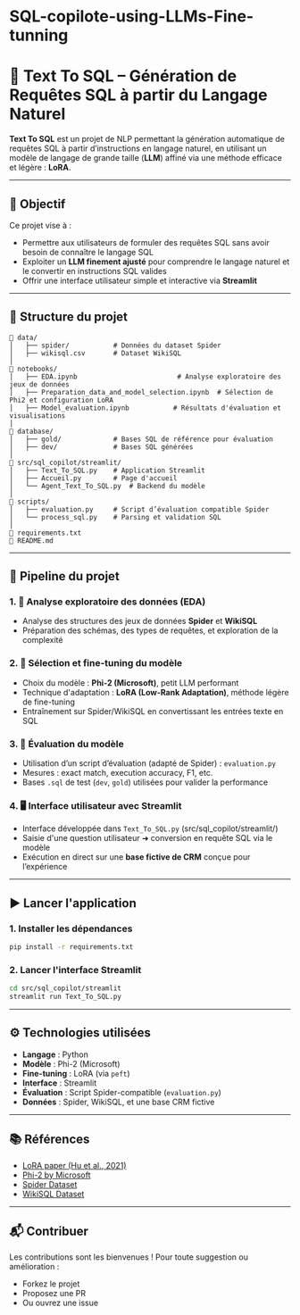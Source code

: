 # SQL-copilote-using-LLMs-Fine-tunning
# 🧠 Text To SQL – Génération de Requêtes SQL à partir du Langage Naturel

**Text To SQL** est un projet de NLP permettant la génération automatique de requêtes SQL à partir d’instructions en langage naturel, en utilisant un modèle de langage de grande taille (**LLM**) affiné via une méthode efficace et légère : **LoRA**.

---

## 📌 Objectif

Ce projet vise à :
- Permettre aux utilisateurs de formuler des requêtes SQL sans avoir besoin de connaître le langage SQL
- Exploiter un **LLM finement ajusté** pour comprendre le langage naturel et le convertir en instructions SQL valides
- Offrir une interface utilisateur simple et interactive via **Streamlit**

---

## 🧱 Structure du projet

```
📁 data/
│   ├── spider/           # Données du dataset Spider
│   ├── wikisql.csv       # Dataset WikiSQL
│
📁 notebooks/
│   ├── EDA.ipynb                         # Analyse exploratoire des jeux de données
│   ├── Preparation_data_and_model_selection.ipynb  # Sélection de Phi2 et configuration LoRA
│   ├── Model_evaluation.ipynb           # Résultats d'évaluation et visualisations
│
📁 database/
│   ├── gold/             # Bases SQL de référence pour évaluation
│   ├── dev/              # Bases SQL générées
│
📁 src/sql_copilot/streamlit/
│   ├── Text_To_SQL.py    # Application Streamlit
│   ├── Accueil.py        # Page d'accueil
│   └── Agent_Text_To_SQL.py  # Backend du modèle
│
📁 scripts/
│   ├── evaluation.py     # Script d’évaluation compatible Spider
│   └── process_sql.py    # Parsing et validation SQL
│
📄 requirements.txt
📄 README.md
```

---

## 🔬 Pipeline du projet

### 1. 🧪 Analyse exploratoire des données (EDA)

- Analyse des structures des jeux de données **Spider** et **WikiSQL**
- Préparation des schémas, des types de requêtes, et exploration de la complexité

### 2. 🤖 Sélection et fine-tuning du modèle

- Choix du modèle : **Phi-2 (Microsoft)**, petit LLM performant
- Technique d'adaptation : **LoRA (Low-Rank Adaptation)**, méthode légère de fine-tuning
- Entraînement sur Spider/WikiSQL en convertissant les entrées texte en SQL

### 3. 🧪 Évaluation du modèle

- Utilisation d’un script d’évaluation (adapté de Spider) : `evaluation.py`
- Mesures : exact match, execution accuracy, F1, etc.
- Bases `.sql` de test (`dev`, `gold`) utilisées pour valider la performance

### 4. 🖥️ Interface utilisateur avec Streamlit

- Interface développée dans `Text_To_SQL.py` (src/sql_copilot/streamlit/)
- Saisie d'une question utilisateur ➜ conversion en requête SQL via le modèle
- Exécution en direct sur une **base fictive de CRM** conçue pour l’expérience

---

## ▶️ Lancer l'application

### 1. Installer les dépendances

```bash
pip install -r requirements.txt
```

### 2. Lancer l'interface Streamlit

```bash
cd src/sql_copilot/streamlit
streamlit run Text_To_SQL.py
```

---

## ⚙️ Technologies utilisées

- **Langage** : Python
- **Modèle** : Phi-2 (Microsoft)
- **Fine-tuning** : LoRA (via `peft`)
- **Interface** : Streamlit
- **Évaluation** : Script Spider-compatible (`evaluation.py`)
- **Données** : Spider, WikiSQL, et une base CRM fictive

---

## 📚 Références

- [LoRA paper (Hu et al., 2021)](https://arxiv.org/abs/2106.09685)
- [Phi-2 by Microsoft](https://www.microsoft.com/en-us/research/blog/phi-2-the-surprising-power-of-small-language-models/)
- [Spider Dataset](https://yale-lily.github.io/spider)
- [WikiSQL Dataset](https://github.com/salesforce/WikiSQL)

---

## 📬 Contribuer

Les contributions sont les bienvenues ! Pour toute suggestion ou amélioration :
- Forkez le projet
- Proposez une PR
- Ou ouvrez une issue
